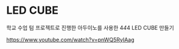 # LED CUBE

학교 수업 텀 프로젝트로 진행한 아두이노를 사용한 4*4*4 LED CUBE 만들기

https://www.youtube.com/watch?v=pnWQ5RyIAag
